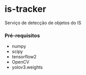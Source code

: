 # is-tracker
Serviço de detecção de objetos do IS
### Pré-requisitos
- numpy
- scipy
- tensorflow2
- OpenCV
- yolov3.weights
